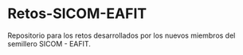 Retos-SICOM-EAFIT
=================

Repositorio para los retos desarrollados por los nuevos miembros del semillero SICOM - EAFIT. 
